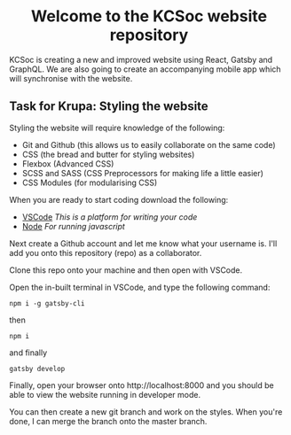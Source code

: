 <h1 align="center">
  Welcome to the KCSoc website repository
</h1>

KCSoc is creating a new and improved website using React, Gatsby and GraphQL. We are also going to create an accompanying mobile app which will synchronise with the website. 

## Task for Krupa: Styling the website

Styling the website will require knowledge of the following: 

* Git and Github (this allows us to easily collaborate on the same code)
* CSS (the bread and butter for styling websites)
* Flexbox (Advanced CSS)
* SCSS and SASS (CSS Preprocessors for making life a little easier)
* CSS Modules (for modularising CSS)

When you are ready to start coding download the following:

* [VSCode](https://code.visualstudio.com/download)
_This is a platform for writing your code_
* [Node](https://nodejs.org/en/download/)
_For running javascript_

Next create a Github account and let me know what your username is. I'll add you onto this repository (repo) as a collaborator.

Clone this repo onto your machine and then open with VSCode.

Open the in-built terminal in VSCode, and type the following command:

```
npm i -g gatsby-cli
```
then
```
npm i 
```
and finally
```
gatsby develop
```
Finally, open your browser onto http://localhost:8000 and you should be able to view the website running in developer mode. 

You can then create a new git branch and work on the styles. When you're done, I can merge the branch onto the master branch. 



